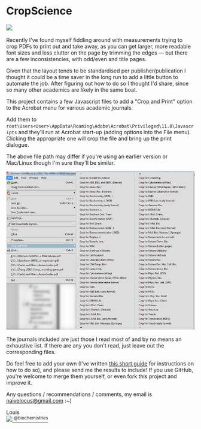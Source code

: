 CropScience
===================

![](https://github.com/lmmx/JournalCrop-n-Print/raw/master/crop.png)

Recently I've found myself fiddling around with measurements trying to crop PDFs to print out and take away, as you can get larger, more readable font sizes and less clutter on the page by trimming the edges — but there are a few inconsistencies, with odd/even and title pages.

Given that the layout tends to be standardised per publisher/publication I thought it could be a time saver in the long run to add a little button to automate the job. After figuring out how to do so I thought I'd share, since so many other academics are likely in the same boat.

This project contains a few Javascript files to add a "Crop and Print" option to the Acrobat menu for various academic journals.

Add them to <code>root\Users\<User>\AppData\Roaming\Adobe\Acrobat\Privileged\11.0\Javascripts</code> and they'll run at Acrobat start-up (adding options into the File menu). Clicking the appropriate one will crop the file and bring up the print dialogue.

The above file path may differ if you're using an earlier version or Mac/Linux though I'm sure they'll be similar.

![](https://github.com/lmmx/CropScience/blob/master/journal%20list.png)

The journals included are just those I read most of and by no means an exhaustive list. If there are any you don't read, just leave out the corresponding files.

Do feel free to add your own (I've written [this short guide](https://github.com/lmmx/CropScience/wiki/User-guide) for instructions on how to do so), and please send me the results to include! If you use GitHub, you're welcome to merge them yourself, or even fork this project and improve it.

Any questions / recommendations / comments, my email is naivelocus@gmail.com :~)

Louis <br/><a href="http://twitter.com/biochemistries">![](https://31.media.tumblr.com/3aa8b186c7d752bb14d53154abbd9e34/tumblr_inline_n2x06bbkQd1s16nrs.png) <sup>@biochemistries</a></sup>
